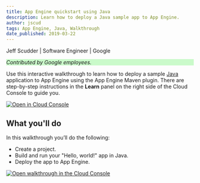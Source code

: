 ```yaml
---
title: App Engine quickstart using Java
description: Learn how to deploy a Java sample app to App Engine.
author: jscud
tags: App Engine, Java, Walkthrough
date_published: 2019-03-22
---
```


Jeff Scudder | Software Engineer | Google

<p style="background-color:#CAFACA;"><i>Contributed by Google employees.</i></p>

Use this interactive walkthrough to learn how to deploy a sample [Java][java] application to App Engine using the App Engine Maven plugin. There are 
step-by-step instructions in the **Learn** panel on the right side of the Cloud Console to guide you.

[![Open in Cloud Console](https://walkthroughs.googleusercontent.com/tutorial/resources/open-in-console-button.svg)](https://console.cloud.google.com/getting-started?walkthrough_tutorial_id=java_gae_quickstart)

## What you'll do

In this walkthrough you’ll do the following:

* Create a project.
* Build and run your "Hello, world!" app in Java.
* Deploy the app to App Engine.

[![Open walkthrough in the Cloud Console](https://storage.googleapis.com/gcp-community/tutorials/java-gae-quickstart/tutorial.png)](https://console.cloud.google.com/getting-started?walkthrough_tutorial_id=java_gae_quickstart)

[java]: https://java.com/
